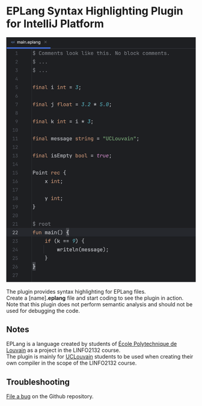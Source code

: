 # EPLang Syntax Highlighting Plugin for IntelliJ Platform

![Highlighted Code Demo][file:highlighted_code.png]

<!-- Plugin description -->

The plugin provides syntax highlighting for EPLang files. <br>
Create a [name]**.eplang** file and start coding to see the plugin in action. <br>
Note that this plugin does not perform semantic analysis and should not be used for debugging the code.

## Notes

EPLang is a language created by students of [École Polytechnique de Louvain](https://www.uclouvain.be/fr/facultes/epl) as a project in the LINFO2132 course. <br>
The plugin is mainly for [UCLouvain](https://www.uclouvain.be/fr) students to be used when creating their own compiler in the scope of the LINFO2132 course.

## Troubleshooting

[File a bug](https://github.com/arampetrosyann/eplang-syntax-jet-plugin/issues/new) on the Github repository.

<!-- Plugin description end -->

[file:highlighted_code.png]: ./.github/readme/highlighted_code.png
[keep-a-changelog]: https://keepachangelog.com
